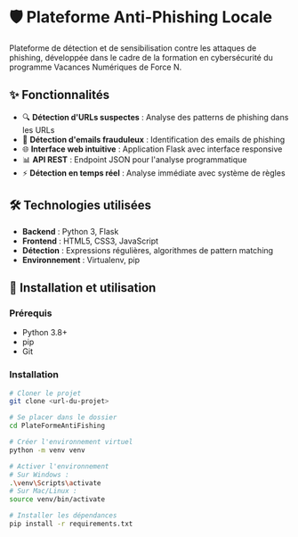 # 🛡️ Plateforme Anti-Phishing Locale

Plateforme de détection et de sensibilisation contre les attaques de phishing, développée dans le cadre de la formation en cybersécurité du programme Vacances Numériques de Force N.

## ✨ Fonctionnalités

- 🔍 **Détection d'URLs suspectes** : Analyse des patterns de phishing dans les URLs
- 📧 **Détection d'emails frauduleux** : Identification des emails de phishing
- 🌐 **Interface web intuitive** : Application Flask avec interface responsive
- 📊 **API REST** : Endpoint JSON pour l'analyse programmatique
- ⚡ **Détection en temps réel** : Analyse immédiate avec système de règles

## 🛠️ Technologies utilisées

- **Backend** : Python 3, Flask
- **Frontend** : HTML5, CSS3, JavaScript
- **Détection** : Expressions régulières, algorithmes de pattern matching
- **Environnement** : Virtualenv, pip

## 🚀 Installation et utilisation

### Prérequis
- Python 3.8+
- pip
- Git

### Installation
```bash
# Cloner le projet
git clone <url-du-projet>

# Se placer dans le dossier
cd PlateFormeAntiFishing

# Créer l'environnement virtuel
python -m venv venv

# Activer l'environnement
# Sur Windows :
.\venv\Scripts\activate
# Sur Mac/Linux :
source venv/bin/activate

# Installer les dépendances
pip install -r requirements.txt